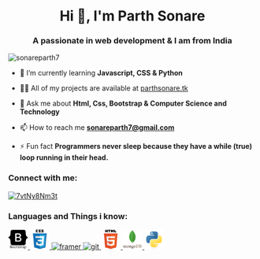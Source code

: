 <h1 align="center">Hi 👋, I'm Parth Sonare</h1>
<h3 align="center">A passionate in web development & I am from India</h3>
<img align="right" alt="" width="400" src="https://cdn.dribbble.com/users/116207">

<p align="left"> <img src="https://user-images.githubusercontent.com/10498744/210012254-234538ff-d198-48aa-8964-37e6fd45d227.gif"alt="sonareparth7" /> </p>

- 🌱 I’m currently learning **Javascript, CSS & Python**

- 👨‍💻 All of my projects are available at [parthsonare.tk](parthsonare.tk)

- 💬 Ask me about **Html, Css, Bootstrap & Computer Science and Technology**

- 📫 How to reach me **sonareparth7@gmail.com**

- ⚡ Fun fact **Programmers never sleep because they have a while (true) loop running in their head.**

<h3 align="left">Connect with me:</h3>
<p align="left">
<a href="https://discord.gg/7vtNy8Nm3t" target="blank"><img align="center" src="https://raw.githubusercontent.com/rahuldkjain/github-profile-readme-generator/master/src/images/icons/Social/discord.svg" alt="7vtNy8Nm3t" height="30" width="40" /></a>
</p>

<h3 align="left">Languages and Things i know:</h3>
<p align="left"> <a href="https://getbootstrap.com" target="_blank" rel="noreferrer"> <img src="https://raw.githubusercontent.com/devicons/devicon/master/icons/bootstrap/bootstrap-plain-wordmark.svg" alt="bootstrap" width="40" height="40"/> </a> <a href="https://www.w3schools.com/css/" target="_blank" rel="noreferrer"> <img src="https://raw.githubusercontent.com/devicons/devicon/master/icons/css3/css3-original-wordmark.svg" alt="css3" width="40" height="40"/> </a> <a href="https://www.framer.com/" target="_blank" rel="noreferrer"> <img src="https://www.vectorlogo.zone/logos/framer/framer-icon.svg" alt="framer" width="40" height="40"/> </a> <a href="https://git-scm.com/" target="_blank" rel="noreferrer"> <img src="https://www.vectorlogo.zone/logos/git-scm/git-scm-icon.svg" alt="git" width="40" height="40"/> </a> <a href="https://www.w3.org/html/" target="_blank" rel="noreferrer"> <img src="https://raw.githubusercontent.com/devicons/devicon/master/icons/html5/html5-original-wordmark.svg" alt="html5" width="40" height="40"/> </a> <a href="https://www.mongodb.com/" target="_blank" rel="noreferrer"> <img src="https://raw.githubusercontent.com/devicons/devicon/master/icons/mongodb/mongodb-original-wordmark.svg" alt="mongodb" width="40" height="40"/> </a> <a href="https://www.python.org" target="_blank" rel="noreferrer"> <img src="https://raw.githubusercontent.com/devicons/devicon/master/icons/python/python-original.svg" alt="python" width="40" height="40"/> </a> </p>


